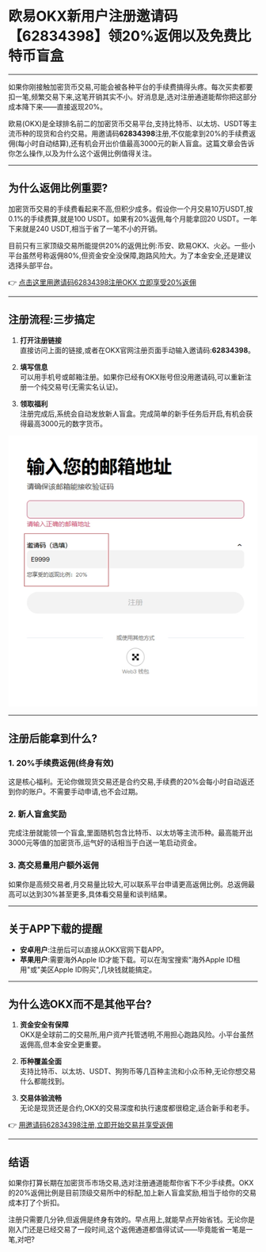 # 欧易OKX新用户注册邀请码【62834398】领20%返佣以及免费比特币盲盒

---

如果你刚接触加密货币交易,可能会被各种平台的手续费搞得头疼。每次买卖都要扣一笔,频繁交易下来,这笔开销其实不小。好消息是,选对注册通道能帮你把这部分成本降下来——直接返现20%。

欧易(OKX)是全球排名前二的加密货币交易平台,支持比特币、以太坊、USDT等主流币种的现货和合约交易。用邀请码**62834398**注册,不仅能拿到20%的手续费返佣(每小时自动结算),还有机会开出价值最高3000元的新人盲盒。这篇文章会告诉你怎么操作,以及为什么这个返佣比例值得关注。

---

## 为什么返佣比例重要?

加密货币交易的手续费看起来不高,但积少成多。假设你一个月交易10万USDT,按0.1%的手续费算,就是100 USDT。如果有20%返佣,每个月能拿回20 USDT。一年下来就是240 USDT,相当于省了一笔不小的开销。

目前只有三家顶级交易所能提供20%的返佣比例:币安、欧易OKX、火必。一些小平台虽然号称返佣80%,但资金安全没保障,跑路风险大。为了本金安全,还是建议选择头部平台。

👉 [点击这里用邀请码62834398注册OKX,立即享受20%返佣](https://www.okx.com/join/62834398)

---

## 注册流程:三步搞定

1. **打开注册链接**  
   直接访问上面的链接,或者在OKX官网注册页面手动输入邀请码:**62834398**。

2. **填写信息**  
   可以用手机号或邮箱注册。如果你已经有OKX账号但没用邀请码,可以重新注册一个纯交易号(无需实名认证)。

3. **领取福利**  
   注册完成后,系统会自动发放新人盲盒。完成简单的新手任务后开启,有机会获得最高3000元的数字货币。

![OKX注册页面示例](image/7452301691.webp)

---

## 注册后能拿到什么?

### 1. 20%手续费返佣(终身有效)
这是核心福利。无论你做现货交易还是合约交易,手续费的20%会每小时自动返还到你的账户。不需要手动申请,也不会过期。

### 2. 新人盲盒奖励
完成注册就能领一个盲盒,里面随机包含比特币、以太坊等主流币种。最高能开出3000元等值的加密货币,运气好的话相当于白送一笔启动资金。

### 3. 高交易量用户额外返佣
如果你是高频交易者,月交易量比较大,可以联系平台申请更高返佣比例。总返佣最高可以达到30%甚至更多,具体看交易量和谈判结果。

---

## 关于APP下载的提醒

- **安卓用户**:注册后可以直接从OKX官网下载APP。  
- **苹果用户**:需要海外Apple ID才能下载。可以在淘宝搜索"海外Apple ID租用"或"美区Apple ID购买",几块钱就能搞定。

---

## 为什么选OKX而不是其他平台?

1. **资金安全有保障**  
   OKX是全球前二的交易所,用户资产托管透明,不用担心跑路风险。小平台虽然返佣高,但本金安全更重要。

2. **币种覆盖全面**  
   支持比特币、以太坊、USDT、狗狗币等几百种主流和小众币种,无论你想交易什么都能找到。

3. **交易体验流畅**  
   无论是现货还是合约,OKX的交易深度和执行速度都很稳定,适合新手和老手。

👉 [用邀请码62834398注册,立即开始交易并享受返佣](https://www.okx.com/join/62834398)

---

## 结语

如果你打算长期在加密货币市场交易,选对注册通道能帮你省下不少手续费。OKX的20%返佣比例是目前顶级交易所中的标配,加上新人盲盒奖励,相当于给你的交易成本打了个折扣。

注册只需要几分钟,但返佣是终身有效的。早点用上,就能早点开始省钱。无论你是刚入门还是已经交易了一段时间,这个返佣通道都值得试试——毕竟能省一笔是一笔,对吧?
